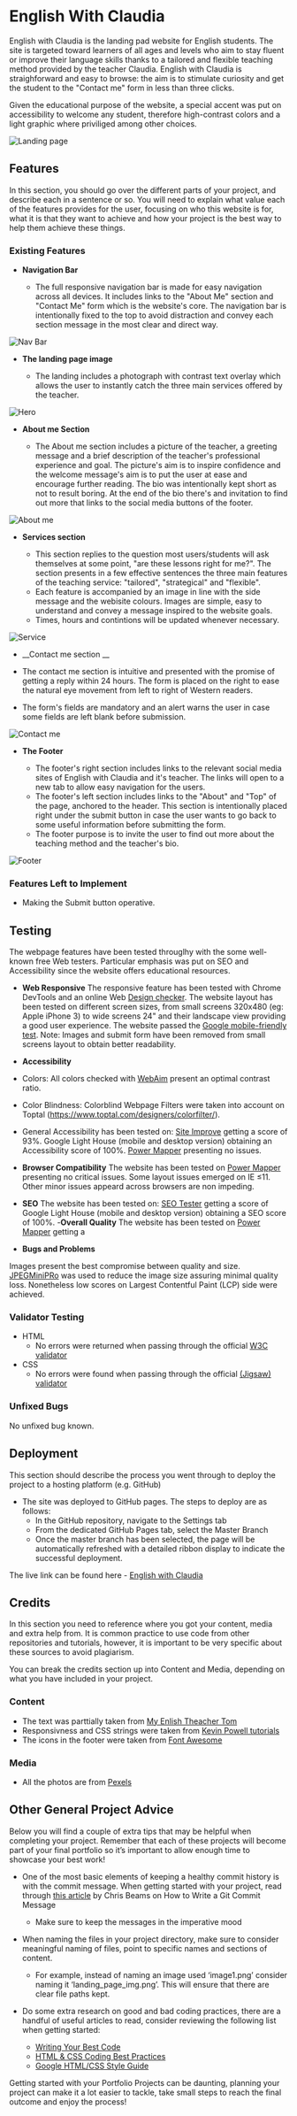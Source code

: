 # English With Claudia

English with Claudia is the landing pad website for English students. The site is targeted toward learners of all ages and levels who aim to stay fluent or improve their language skills thanks to a tailored and flexible teaching method provided by the teacher Claudia. English with Claudia is straighforward and easy to browse: the aim is to stimulate curiosity and get the student to the "Contact me" form in less than three clicks. 

Given the educational purpose of the website, a special accent was put on accessibility to welcome any student, therefore high-contrast colors and a light graphic where priviliged among other choices. 

![Landing page](https://github.com/cla-cif/english-with-claudia/blob/main/screenshot/landing-page.jpeg)

## Features 

In this section, you should go over the different parts of your project, and describe each in a sentence or so. You will need to explain what value each of the features provides for the user, focusing on who this website is for, what it is that they want to achieve and how your project is the best way to help them achieve these things.

### Existing Features

- __Navigation Bar__

  - The full responsive navigation bar is made for easy navigation across all devices. It includes links to the "About Me" section and "Contact Me" form which is the     website's core. The navigation bar is intentionally fixed to the top to avoid distraction and convey each section message in the most clear and direct way. 
 
![Nav Bar](https://github.com/cla-cif/english-with-claudia/blob/main/screenshot/nav.jpeg)

- __The landing page image__

  - The landing includes a photograph with contrast text overlay which allows the user to instantly catch the three main services offered by the teacher. 

![Hero](https://github.com/cla-cif/english-with-claudia/blob/main/screenshot/hero.jpeg)

- __About me Section__

  - The About me section includes a picture of the teacher, a greeting message and a brief description of the teacher's professional experience and goal. The picture's aim is  to inspire confidence and the welcome message's aim is to put the user at ease and encourage further reading. The bio was intentionally kept short as not to result boring. At the end of the bio there's and invitation to find out more that links to the social media buttons of the footer. 

![About me](https://github.com/cla-cif/english-with-claudia/blob/main/screenshot/aboutme.jpeg)

- __Services section__

  - This section replies to the question most users/students will ask themselves at some point, "are these lessons right for me?". The section presents in a few effective sentences the three main features of the teaching service: "tailored", "strategical" and "flexible". 
  - Each feature is accompanied by an image in line with the side message and the webisite colours. Images are simple, easy to understand and convey a message inspired to the website goals. 
  - Times, hours and contintions will be updated whenever necessary. 

![Service](https://github.com/cla-cif/english-with-claudia/blob/main/screenshot/services.jpeg)

- __Contact me section __ 

- The contact me section is intuitive and presented with the promise of getting a reply within 24 hours. The form is placed on the right to ease the natural eye movement from left to right of Western readers. 
- The form's fields are mandatory and an alert warns the user in case some fields are left blank before submission. 

![Contact me](https://github.com/cla-cif/english-with-claudia/blob/main/screenshot/form.jpeg)

- __The Footer__ 

  - The footer's right section includes links to the relevant social media sites of English with Claudia and it's teacher. The links will open to a new tab to allow easy navigation for the users. 
  - The footer's left section includes links to the "About" and "Top" of the page, anchored to the header. This section is intentionally placed right under the submit button in case the user wants to go back to some useful information before submitting the form. 
  - The footer purpose is to invite the user to find out more about the teaching method and the teacher's bio. 
  
![Footer](https://github.com/cla-cif/english-with-claudia/blob/main/screenshot/footer.jpeg)

### Features Left to Implement

- Making the Submit button operative. 

## Testing 

The webpage features have been tested througlhy with the some well-known free Web testers. Particular emphasis was put on SEO and Accessibility since the website offers educational resources. 

- __Web Responsive__
The responsive feature has been tested with Chrome DevTools and an online Web [Design checker](https://responsivedesignchecker.com/checker.php?url=https%3A%2F%2Fcla-cif.github.io%2Fenglish-with-claudia%2F&width=1400&height=700). 
The website layout has been tested on different screen sizes, from small screens 320x480 (eg: Apple iPhone 3) to wide screens 24" and their landscape view providing a good user experience. 
The website passed the [Google mobile-friendly test](https://search.google.com/test/mobile-friendly/result?id=a6mUE2LpdV19X1xP-L4ljA). 
Note: Images and submit form have been removed from small screens layout to obtain better readability. 

- __Accessibility__

- Colors: All colors checked with [WebAim](https://webaim.org/resources/contrastchecker/) present an optimal contrast ratio. 
- Color Blindness: Colorblind Webpage Filters were taken into account on Toptal (https://www.toptal.com/designers/colorfilter/).
- General Accessibility has been tested on:
[Site Improve](https://siteimprove.com/en/accessibility/result/?website=https://cla-cif.github.io/english-with-claudia/&email=claudia.cifaldi@gmail.com) getting a score of 93%. 
Google Light House (mobile and desktop version) obtaining an Accessibility score of 100%.
[Power Mapper](https://try.powermapper.com/demo/ViewScan/051f53b2-ea5c-42ba-a494-d581b173b4d0) presenting no issues. 

- __Browser Compatibility__
The website has been tested on [Power Mapper](https://www.powermapper.com/) presenting no critical issues. Some layout issues emerged on IE ≤11. Other minor issues appeard across browsers are non impeding. 

- __SEO__
The website has been tested on:
[SEO Tester](https://www.seotesteronline.com/) getting a score of 
Google Light House (mobile and desktop version) obtaining a SEO score of 100%.
-__Overall Quality__
The website has been tested on [Power Mapper](https://www.powermapper.com/) getting a 


- __Bugs and Problems__

Images present the best compromise between quality and size. [JPEGMiniPRo](https://www.jpegmini.com/creators) was used to reduce the image size assuring minimal quality loss. Nonetheless low scores on Largest Contentful Paint (LCP) side were achieved.


### Validator Testing 

- HTML
  - No errors were returned when passing through the official [W3C validator](https://validator.w3.org/nu/?doc=https%3A%2F%2Fcla-cif.github.io%2Fenglish-with-claudia%2F)
- CSS
  - No errors were found when passing through the official [(Jigsaw) validator](https://jigsaw.w3.org/css-validator/validator?uri=https%3A%2F%2Fcla-cif.github.io%2Fenglish-with-claudia%2F&profile=css3svg&usermedium=all&warning=1&vextwarning=&lang=en)

### Unfixed Bugs

No unfixed bug known. 

## Deployment

This section should describe the process you went through to deploy the project to a hosting platform (e.g. GitHub) 

- The site was deployed to GitHub pages. The steps to deploy are as follows: 
  - In the GitHub repository, navigate to the Settings tab 
  - From the dedicated GitHub Pages tab, select the Master Branch
  - Once the master branch has been selected, the page will be automatically refreshed with a detailed ribbon display to indicate the successful deployment. 

The live link can be found here - [English with Claudia](https://cla-cif.github.io/english-with-claudia/)


## Credits 

In this section you need to reference where you got your content, media and extra help from. It is common practice to use code from other repositories and tutorials, however, it is important to be very specific about these sources to avoid plagiarism. 

You can break the credits section up into Content and Media, depending on what you have included in your project. 

### Content 

- The text was parttially taken from [My Enlish Theacher Tom](https://www.myenglishteachertom.com/)
- Responsivness and CSS strings were taken from  [Kevin Powell tutorials](https://www.youtube.com/watch?v=bn-DQCifeQQ)
- The icons in the footer were taken from [Font Awesome](https://fontawesome.com/)

### Media

- All the photos are from [Pexels](https://www.pexels.com/)


## Other General Project Advice

Below you will find a couple of extra tips that may be helpful when completing your project. Remember that each of these projects will become part of your final portfolio so it’s important to allow enough time to showcase your best work! 

- One of the most basic elements of keeping a healthy commit history is with the commit message. When getting started with your project, read through [this article](https://chris.beams.io/posts/git-commit/) by Chris Beams on How to Write  a Git Commit Message 
  - Make sure to keep the messages in the imperative mood 

- When naming the files in your project directory, make sure to consider meaningful naming of files, point to specific names and sections of content.
  - For example, instead of naming an image used ‘image1.png’ consider naming it ‘landing_page_img.png’. This will ensure that there are clear file paths kept. 

- Do some extra research on good and bad coding practices, there are a handful of useful articles to read, consider reviewing the following list when getting started:
  - [Writing Your Best Code](https://learn.shayhowe.com/html-css/writing-your-best-code/)
  - [HTML & CSS Coding Best Practices](https://medium.com/@inceptiondj.info/html-css-coding-best-practice-fadb9870a00f)
  - [Google HTML/CSS Style Guide](https://google.github.io/styleguide/htmlcssguide.html#General)

Getting started with your Portfolio Projects can be daunting, planning your project can make it a lot easier to tackle, take small steps to reach the final outcome and enjoy the process! 
